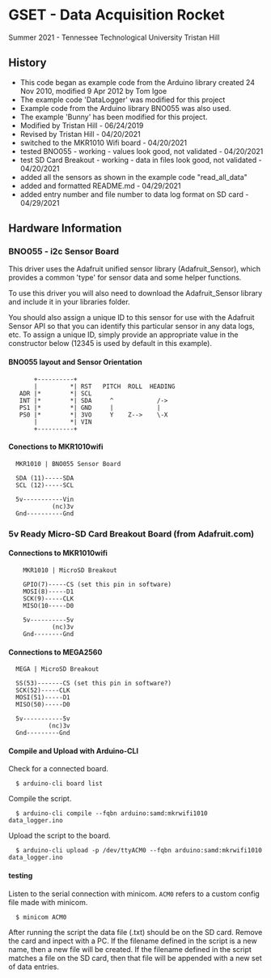 # GSET - Data Acquisition Rocket
  Summer 2021 - Tennessee Technological University
  Tristan Hill 

## History  
  - This code began as example code from the Arduino library
  created 24 Nov 2010, modified 9 Apr 2012 by Tom Igoe
  - The example code 'DataLogger' was modified for this project
  - Example code from the Arduino library BNO055 was also used. 
  - The example 'Bunny' has been modified for this project. 
  - Modified by Tristan Hill - 06/24/2019 
  - Revised by Tristan Hill - 04/20/2021
  - switched to the MKR1010 Wifi board - 04/20/2021
  - tested BNO055 - working - values look good, not validated - 04/20/2021
  - test SD Card Breakout - working - data in files look good, not validated - 04/20/2021
  - added all the sensors as shown in the example code "read_all_data"
  - added and formatted README.md - 04/29/2021
  - added entry number and file number to data log format on SD card - 04/29/2021 
  
## Hardware Information

### BNO055 - i2c Sensor Board 
   
  This driver uses the Adafruit unified sensor library (Adafruit_Sensor),
  which provides a common 'type' for sensor data and some helper functions.
  
  To use this driver you will also need to download the Adafruit_Sensor
  library and include it in your libraries folder.
  
  You should also assign a unique ID to this sensor for use with
  the Adafruit Sensor API so that you can identify this particular
  sensor in any data logs, etc.  To assign a unique ID, simply
  provide an appropriate value in the constructor below (12345
  is used by default in this example).
  
#### BNO055 layout and Sensor Orientation
```  
       +----------+
       |         *| RST   PITCH  ROLL  HEADING
   ADR |*        *| SCL
   INT |*        *| SDA     ^            /->
   PS1 |*        *| GND     |            |
   PS0 |*        *| 3VO     Y    Z-->    \-X
       |         *| VIN
       +----------+
``` 
#### Conections to MKR1010wifi     
```
  MKR1010 | BNO055 Sensor Board
  
  SDA (11)-----SDA
  SCL (12)-----SCL
  
  5v-----------Vin
            (nc)3v 
  Gnd----------Gnd     
```

### 5v Ready Micro-SD Card Breakout Board (from Adafruit.com) 

#### Connections to MKR1010wifi 
```
    MKR1010 | MicroSD Breakout
    
    GPIO(7)-----CS (set this pin in software)
    MOSI(8)-----D1
    SCK(9)-----CLK
    MISO(10-----D0 
    
    5v----------5v
            (nc)3v 
    Gnd--------Gnd
```
#### Connections to MEGA2560
```
  MEGA | MicroSD Breakout
  
  SS(53)-------CS (set this pin in software?)
  SCK(52)-----CLK 
  MOSI(51)-----D1
  MISO(50)-----D0
  
  5v-----------5v
           (nc)3v 
  Gnd---------Gnd
``` 
  
#### Compile and Upload with Arduino-CLI

  Check for a connected board.
```
  $ arduino-cli board list
````
  Compile the script.
```  
  $ arduino-cli compile --fqbn arduino:samd:mkrwifi1010 data_logger.ino 
```
  Upload the script to the board.
```
  $ arduino-cli upload -p /dev/ttyACM0 --fqbn arduino:samd:mkrwifi1010 data_logger.ino
```

#### testing 

  Listen to the serial connection with minicom. `ACM0` refers to a custom config file made with minicom.
```  
  $ minicom ACM0      
```
  After running the script the data file (.txt) should be on the SD card. Remove the card and inpect with a PC. If the filename defined in the script is a new name, then a new file will be created. If the filename defined in the script matches a file on the SD card, then that file will be appended with a new set of data entries.